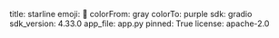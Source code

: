 title: starline
emoji: 🏃
colorFrom: gray
colorTo: purple
sdk: gradio
sdk_version: 4.33.0
app_file: app.py
pinned: True
license: apache-2.0